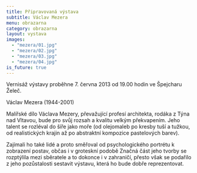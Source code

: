 ```yaml
---
title: Připravovaná výstava
subtitle: Václav Mezera
menu: obrazarna
category: obrazarna
layout: vystava
images:
  - "mezera/01.jpg"
  - "mezera/02.jpg"
  - "mezera/03.jpg"
  - "mezera/04.jpg"
is_future: true
---
```

Vernisáž výstavy proběhne 7. června 2013 od 19.00 hodin ve Špejcharu Želeč.

Václav Mezera (1944-2001)
	
Malířské dílo Václava Mezery, převažující profesí architekta, rodáka z Týna nad Vltavou, bude pro svůj rozsah a kvalitu velkým překvapením. Jeho talent se rozléval do šíře jako moře (od olejomaleb po kresby tuší a tužkou, od realistických krajin až po abstraktní kompozice pastelových barev).

Zajímali ho také lidé a proto směřoval od psychologického portrétu k zobrazení postav, občas i v groteskní podobě Značná část jeho tvorby se rozptýlila mezi sběratele a to dokonce i v zahraničí, přesto však se podařilo z jeho pozůstalosti sestavit výstavu, která ho bude dobře reprezentovat.

